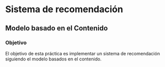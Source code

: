 # Sistema de recomendación
## Modelo basado en el Contenido

### Objetivo
El objetivo de esta práctica es implementar un sistema de recomendación siguiendo el modelo basados en el contenido.
